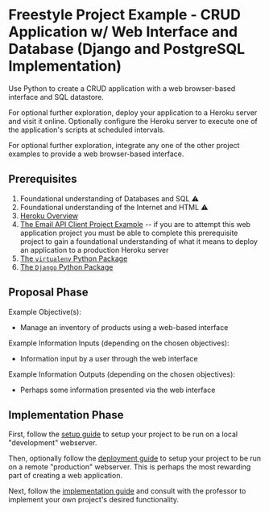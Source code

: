 # Freestyle Project Example - CRUD Application w/ Web Interface and Database (Django and PostgreSQL Implementation)

Use Python to create a CRUD application with a web browser-based interface and SQL datastore.

For optional further exploration, deploy your application to a Heroku server and visit it online. Optionally configure the Heroku server to execute one of the application's scripts at scheduled intervals.

For optional further exploration, integrate any one of the other project examples to provide a web browser-based interface.

## Prerequisites

  1. Foundational understanding of Databases and SQL :warning:
  1. Foundational understanding of the Internet and HTML :warning:
  1. [Heroku Overview](/notes/hardware/heroku.md)
  1. [The Email API Client Project Example](/projects/freestyle/examples/email-api-client/project-example.md) -- if you are to attempt this web application project you must be able to complete this prerequisite project to gain a foundational understanding of what it means to deploy an application to a production Heroku server
  1. [The `virtualenv` Python Package](/notes/programming-languages/python/packages/virtualenv.md)
  1. [The `Django` Python Package](/notes/programming-languages/python/packages/django.md)

## Proposal Phase

Example Objective(s):

  + Manage an inventory of products using a web-based interface

Example Information Inputs (depending on the chosen objectives):

  + Information input by a user through the web interface

Example Information Outputs (depending on the chosen objectives):

  + Perhaps some information presented via the web interface

## Implementation Phase

First, follow the [setup guide](setup.md) to setup your project to be run on a local "development" webserver.

Then, optionally follow the [deployment guide](setup.md) to setup your project to be run on a remote "production" webserver. This is perhaps the most rewarding part of creating a web application.

Next, follow the [implementation guide](implementation.md) and consult with the professor to implement your own project's desired functionality.
